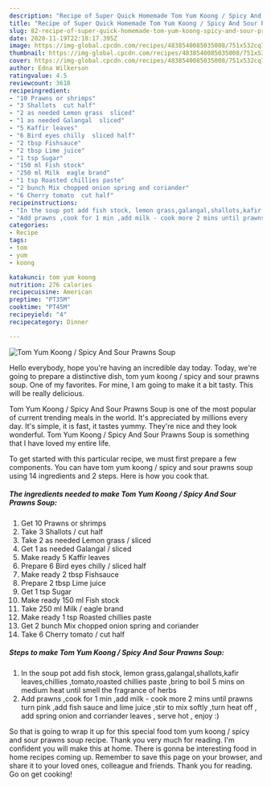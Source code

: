 ```yaml
---
description: "Recipe of Super Quick Homemade Tom Yum Koong / Spicy And Sour Prawns Soup"
title: "Recipe of Super Quick Homemade Tom Yum Koong / Spicy And Sour Prawns Soup"
slug: 82-recipe-of-super-quick-homemade-tom-yum-koong-spicy-and-sour-prawns-soup
date: 2020-11-19T22:18:17.395Z
image: https://img-global.cpcdn.com/recipes/4838540085035008/751x532cq70/tom-yum-koong-spicy-and-sour-prawns-soup-recipe-main-photo.jpg
thumbnail: https://img-global.cpcdn.com/recipes/4838540085035008/751x532cq70/tom-yum-koong-spicy-and-sour-prawns-soup-recipe-main-photo.jpg
cover: https://img-global.cpcdn.com/recipes/4838540085035008/751x532cq70/tom-yum-koong-spicy-and-sour-prawns-soup-recipe-main-photo.jpg
author: Edna Wilkerson
ratingvalue: 4.5
reviewcount: 3618
recipeingredient:
- "10 Prawns or shrimps"
- "3 Shallots  cut half"
- "2 as needed Lemon grass  sliced"
- "1 as needed Galangal  sliced"
- "5 Kaffir leaves"
- "6 Bird eyes chilly  sliced half"
- "2 tbsp Fishsauce"
- "2 tbsp Lime juice"
- "1 tsp Sugar"
- "150 ml Fish stock"
- "250 ml Milk  eagle brand"
- "1 tsp Roasted chillies paste"
- "2 bunch Mix chopped onion spring and coriander"
- "6 Cherry tomato  cut half"
recipeinstructions:
- "In the soup pot add fish stock, lemon grass,galangal,shallots,kafir leaves,chillies ,tomato,roasted chillies paste ,bring to boil 5 mins on medium heat until smell the fragrance of herbs"
- "Add prawns ,cook for 1 min ,add milk - cook more 2 mins until prawns turn pink ,add fish sauce and lime juice ,stir to mix softly ,turn heat off , add spring onion and corriander leaves , serve hot , enjoy :)"
categories:
- Recipe
tags:
- tom
- yum
- koong

katakunci: tom yum koong 
nutrition: 276 calories
recipecuisine: American
preptime: "PT35M"
cooktime: "PT45M"
recipeyield: "4"
recipecategory: Dinner

---
```



![Tom Yum Koong / Spicy And Sour Prawns Soup](https://img-global.cpcdn.com/recipes/4838540085035008/751x532cq70/tom-yum-koong-spicy-and-sour-prawns-soup-recipe-main-photo.jpg)

Hello everybody, hope you're having an incredible day today. Today, we're going to prepare a distinctive dish, tom yum koong / spicy and sour prawns soup. One of my favorites. For mine, I am going to make it a bit tasty. This will be really delicious.



Tom Yum Koong / Spicy And Sour Prawns Soup is one of the most popular of current trending meals in the world. It's appreciated by millions every day. It's simple, it is fast, it tastes yummy. They're nice and they look wonderful. Tom Yum Koong / Spicy And Sour Prawns Soup is something that I have loved my entire life.


To get started with this particular recipe, we must first prepare a few components. You can have tom yum koong / spicy and sour prawns soup using 14 ingredients and 2 steps. Here is how you cook that.

<!--inarticleads1-->

##### The ingredients needed to make Tom Yum Koong / Spicy And Sour Prawns Soup:

1. Get 10 Prawns or shrimps
1. Take 3 Shallots / cut half
1. Take 2 as needed Lemon grass / sliced
1. Get 1 as needed Galangal / sliced
1. Make ready 5 Kaffir leaves
1. Prepare 6 Bird eyes chilly / sliced half
1. Make ready 2 tbsp Fishsauce
1. Prepare 2 tbsp Lime juice
1. Get 1 tsp Sugar
1. Make ready 150 ml Fish stock
1. Take 250 ml Milk / eagle brand
1. Make ready 1 tsp Roasted chillies paste
1. Get 2 bunch Mix chopped onion spring and coriander
1. Take 6 Cherry tomato / cut half




<!--inarticleads2-->

##### Steps to make Tom Yum Koong / Spicy And Sour Prawns Soup:

1. In the soup pot add fish stock, lemon grass,galangal,shallots,kafir leaves,chillies ,tomato,roasted chillies paste ,bring to boil 5 mins on medium heat until smell the fragrance of herbs
1. Add prawns ,cook for 1 min ,add milk - cook more 2 mins until prawns turn pink ,add fish sauce and lime juice ,stir to mix softly ,turn heat off , add spring onion and corriander leaves , serve hot , enjoy :)




So that is going to wrap it up for this special food tom yum koong / spicy and sour prawns soup recipe. Thank you very much for reading. I'm confident you will make this at home. There is gonna be interesting food in home recipes coming up. Remember to save this page on your browser, and share it to your loved ones, colleague and friends. Thank you for reading. Go on get cooking!
